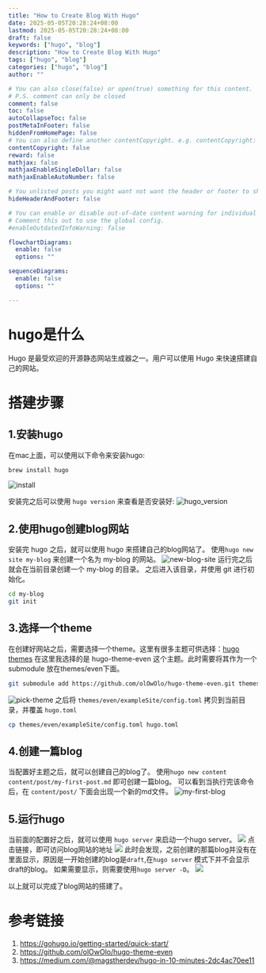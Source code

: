```yaml
---
title: "How to Create Blog With Hugo"
date: 2025-05-05T20:28:24+08:00
lastmod: 2025-05-05T20:28:24+08:00
draft: false
keywords: ["hugo", "blog"]
description: "How to Create Blog With Hugo"
tags: ["hugo", "blog"]
categories: ["hugo", "blog"]
author: ""

# You can also close(false) or open(true) something for this content.
# P.S. comment can only be closed
comment: false
toc: false
autoCollapseToc: false
postMetaInFooter: false
hiddenFromHomePage: false
# You can also define another contentCopyright. e.g. contentCopyright: "This is another copyright."
contentCopyright: false
reward: false
mathjax: false
mathjaxEnableSingleDollar: false
mathjaxEnableAutoNumber: false

# You unlisted posts you might want not want the header or footer to show
hideHeaderAndFooter: false

# You can enable or disable out-of-date content warning for individual post.
# Comment this out to use the global config.
#enableOutdatedInfoWarning: false

flowchartDiagrams:
  enable: false
  options: ""

sequenceDiagrams: 
  enable: false
  options: ""

---
```

# hugo是什么

Hugo 是最受欢迎的开源静态网站生成器之一。用户可以使用 Hugo 来快速搭建自己的网站。

# 搭建步骤

## 1.安装hugo
在mac上面，可以使用以下命令来安装hugo:
```bash
brew install hugo
```
![install](http://img.music-poster.art/2025/05/c9d27037a7d215ff8eaa14383cba62b6.png)

安装完之后可以使用 `hugo version` 来查看是否安装好:
![hugo_version](http://img.music-poster.art/2025/05/9368e5db6f1f18f70eba3017c7144a9b.png)

## 2.使用hugo创建blog网站
安装完 hugo 之后，就可以使用 hugo 来搭建自己的blog网站了。
使用`hugo new site my-blog` 来创建一个名为 my-blog 的网站。
![new-blog-site](http://img.music-poster.art/2025/05/c31b6d2f942a44af304823b9b2d40e76.png)
运行完之后就会在当前目录创建一个 my-blog 的目录。
之后进入该目录，并使用 git 进行初始化。
```bash
cd my-blog
git init
```

## 3.选择一个theme
在创建好网站之后，需要选择一个theme。这里有很多主题可供选择：[hugo themes](https://themes.gohugo.io/)
在这里我选择的是 hugo-theme-even 这个主题。此时需要将其作为一个 submodule 放在themes/even下面。
```bash
git submodule add https://github.com/olOwOlo/hugo-theme-even.git themes/even
```
![pick-theme](http://img.music-poster.art/2025/05/10d92ec7695324dd4db2cb0772f764f8.png)
之后将 `themes/even/exampleSite/config.toml` 拷贝到当前目录，并覆盖 `hugo.toml`
```bash
cp themes/even/exampleSite/config.toml hugo.toml
```



## 4.创建一篇blog
当配置好主题之后，就可以创建自己的blog了。
使用`hugo new content content/post/my-first-post.md` 即可创建一篇blog。
可以看到当执行完该命令后，在 `content/post/` 下面会出现一个新的md文件。
![my-first-blog](http://img.music-poster.art/2025/05/b6760e2f47eed1c8a962e475f69adc92.png)


## 5.运行hugo
当前面的配置好之后，就可以使用 `hugo server` 来启动一个hugo server。
![](http://img.music-poster.art/2025/05/69da7f70c3795f266a83207d186d0ad4.png)
点击链接，即可访问blog网站的地址
![](http://img.music-poster.art/2025/05/10ebbce59ca6637b1b44c8d884c471bd.png)
此时会发现，之前创建的那篇blog并没有在里面显示，原因是一开始创建的blog是`draft`,在`hugo server` 模式下并不会显示draft的blog。
如果需要显示，则需要使用`hugo server -D`。
![](http://img.music-poster.art/2025/05/72c092d59ad8143fa61188eac94ace32.png)

以上就可以完成了blog网站的搭建了。

# 参考链接
1. https://gohugo.io/getting-started/quick-start/
2. https://github.com/olOwOlo/hugo-theme-even
3. https://medium.com/@magstherdev/hugo-in-10-minutes-2dc4ac70ee11
